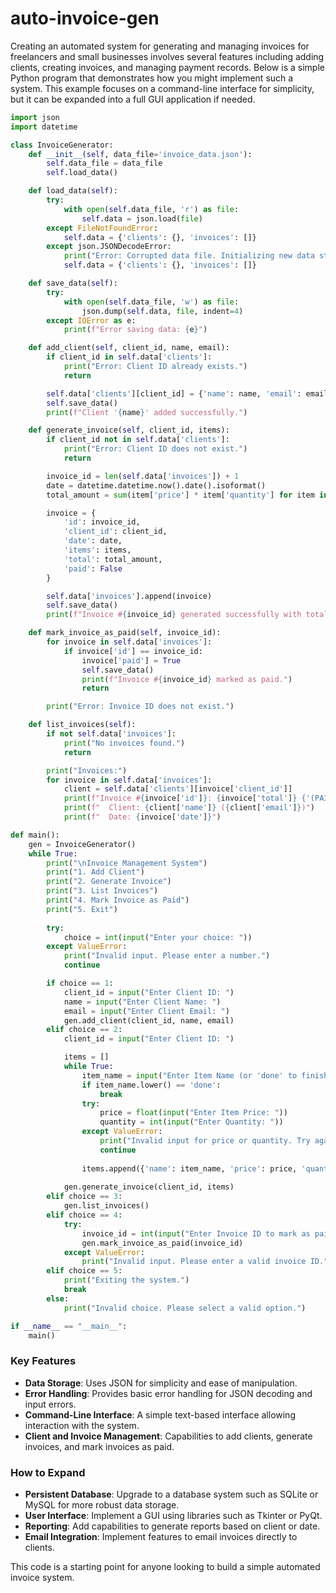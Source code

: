 # auto-invoice-gen

Creating an automated system for generating and managing invoices for freelancers and small businesses involves several features including adding clients, creating invoices, and managing payment records. Below is a simple Python program that demonstrates how you might implement such a system. This example focuses on a command-line interface for simplicity, but it can be expanded into a full GUI application if needed.

```python
import json
import datetime

class InvoiceGenerator:
    def __init__(self, data_file='invoice_data.json'):
        self.data_file = data_file
        self.load_data()

    def load_data(self):
        try:
            with open(self.data_file, 'r') as file:
                self.data = json.load(file)
        except FileNotFoundError:
            self.data = {'clients': {}, 'invoices': []}
        except json.JSONDecodeError:
            print("Error: Corrupted data file. Initializing new data store.")
            self.data = {'clients': {}, 'invoices': []}

    def save_data(self):
        try:
            with open(self.data_file, 'w') as file:
                json.dump(self.data, file, indent=4)
        except IOError as e:
            print(f"Error saving data: {e}")

    def add_client(self, client_id, name, email):
        if client_id in self.data['clients']:
            print("Error: Client ID already exists.")
            return

        self.data['clients'][client_id] = {'name': name, 'email': email}
        self.save_data()
        print(f"Client '{name}' added successfully.")

    def generate_invoice(self, client_id, items):
        if client_id not in self.data['clients']:
            print("Error: Client ID does not exist.")
            return

        invoice_id = len(self.data['invoices']) + 1
        date = datetime.datetime.now().date().isoformat()
        total_amount = sum(item['price'] * item['quantity'] for item in items)

        invoice = {
            'id': invoice_id,
            'client_id': client_id,
            'date': date,
            'items': items,
            'total': total_amount,
            'paid': False
        }

        self.data['invoices'].append(invoice)
        self.save_data()
        print(f"Invoice #{invoice_id} generated successfully with total amount ${total_amount}.")

    def mark_invoice_as_paid(self, invoice_id):
        for invoice in self.data['invoices']:
            if invoice['id'] == invoice_id:
                invoice['paid'] = True
                self.save_data()
                print(f"Invoice #{invoice_id} marked as paid.")
                return

        print("Error: Invoice ID does not exist.")

    def list_invoices(self):
        if not self.data['invoices']:
            print("No invoices found.")
            return

        print("Invoices:")
        for invoice in self.data['invoices']:
            client = self.data['clients'][invoice['client_id']]
            print(f"Invoice #{invoice['id']}: {invoice['total']} {'(PAID)' if invoice['paid'] else ''}")
            print(f"  Client: {client['name']} ({client['email']})")
            print(f"  Date: {invoice['date']}")

def main():
    gen = InvoiceGenerator()
    while True:
        print("\nInvoice Management System")
        print("1. Add Client")
        print("2. Generate Invoice")
        print("3. List Invoices")
        print("4. Mark Invoice as Paid")
        print("5. Exit")
        
        try:
            choice = int(input("Enter your choice: "))
        except ValueError:
            print("Invalid input. Please enter a number.")
            continue

        if choice == 1:
            client_id = input("Enter Client ID: ")
            name = input("Enter Client Name: ")
            email = input("Enter Client Email: ")
            gen.add_client(client_id, name, email)
        elif choice == 2:
            client_id = input("Enter Client ID: ")

            items = []
            while True:
                item_name = input("Enter Item Name (or 'done' to finish): ")
                if item_name.lower() == 'done':
                    break
                try:
                    price = float(input("Enter Item Price: "))
                    quantity = int(input("Enter Quantity: "))
                except ValueError:
                    print("Invalid input for price or quantity. Try again.")
                    continue
                
                items.append({'name': item_name, 'price': price, 'quantity': quantity})
            
            gen.generate_invoice(client_id, items)
        elif choice == 3:
            gen.list_invoices()
        elif choice == 4:
            try:
                invoice_id = int(input("Enter Invoice ID to mark as paid: "))
                gen.mark_invoice_as_paid(invoice_id)
            except ValueError:
                print("Invalid input. Please enter a valid invoice ID.")
        elif choice == 5:
            print("Exiting the system.")
            break
        else:
            print("Invalid choice. Please select a valid option.")

if __name__ == "__main__":
    main()
```

### Key Features

- **Data Storage**: Uses JSON for simplicity and ease of manipulation.
- **Error Handling**: Provides basic error handling for JSON decoding and input errors.
- **Command-Line Interface**: A simple text-based interface allowing interaction with the system.
- **Client and Invoice Management**: Capabilities to add clients, generate invoices, and mark invoices as paid.

### How to Expand

- **Persistent Database**: Upgrade to a database system such as SQLite or MySQL for more robust data storage.
- **User Interface**: Implement a GUI using libraries such as Tkinter or PyQt.
- **Reporting**: Add capabilities to generate reports based on client or date.
- **Email Integration**: Implement features to email invoices directly to clients.

This code is a starting point for anyone looking to build a simple automated invoice system.